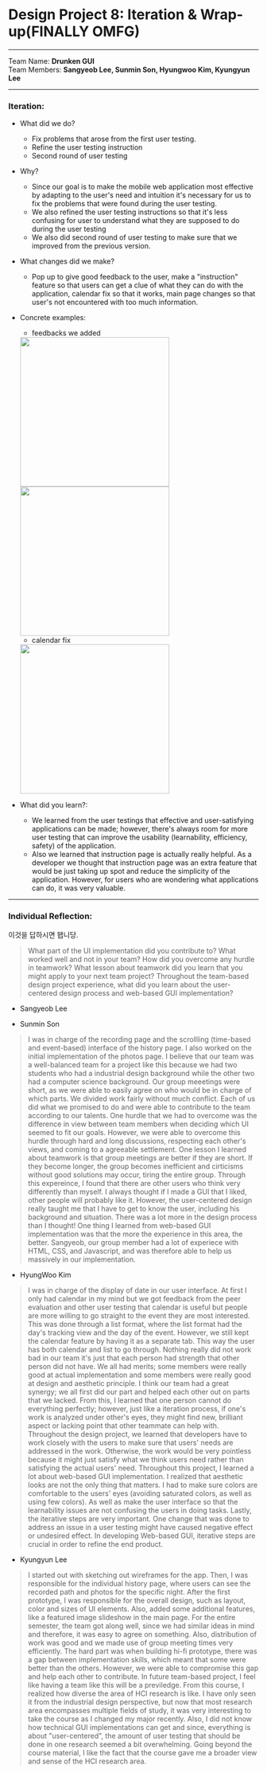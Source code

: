 
Design Project 8: Iteration & Wrap-up(FINALLY OMFG)
===================
----------
Team Name: **Drunken GUI** <br />
Team Members: **Sangyeob Lee, Sunmin Son, Hyungwoo Kim, Kyungyun Lee**

----------

### **Iteration:**
* What did we do?
	- Fix problems that arose from the first user testing.
	- Refine the user testing instruction
	- Second round of user testing
* Why?
	- Since our goal is to make the mobile web application most effective by adapting to the user's need and intuition it's necessary for us to fix the problems that were found during the user testing.
	- We also refined the user testing instructions so that it's less confusing for user to understand what they are supposed to do during the user testing
	- We also did second round of user testing to make sure that we improved from the previous version.
* What changes did we make?
	- Pop up to give good feedback to the user, make a "instruction" feature so that users can get a clue of what they can do with the application, calendar fix so that it works, main page changes so that user's not encountered with too much information.
* Concrete examples:
	- feedbacks we added <br>
	<img src="feedback1.png" width="300">
	<img src="feedback2.png" width="300">

	- calendar fix <br>
	<img src="calendar.png" width="300">
* What did you learn?:
	- We learned from the user testings that effective and user-satisfying applications can be made; however, there's always room for more user testing that can improve the usability (learnability, efficiency, safety) of the application.
	- Also we learned that instruction page is actually really helpful. As a developer we thought that instruction page was an extra feature that would be just taking up spot and reduce the simplicity of the application. However, for users who are wondering what applications can do, it was very valuable.
----------

### **Individual Reflection:**
이것을 답하시면 됍니당.
>What part of the UI implementation did you contribute to?
What worked well and not in your team? How did you overcome any hurdle in teamwork? What lesson about teamwork did you learn that you might apply to your next team project?
Throughout the team-based design project experience, what did you learn about the user-centered design process and web-based GUI implementation?


* Sangyeob Lee

>>

* Sunmin Son

> I was in charge of the recording page and the scrollling (time-based and event-based) interface of the history page. I also worked on the initial implementation of the photos page. I believe that our team was a well-balanced team for a project like this because we had two students who had a industrial design background while the other two had a computer science background. Our group meeetings were short, as we were able to easily agree on who would be in charge of which parts. We divided work fairly without much conflict. Each of us did what we promised to do and were able to contribute to the team according to our talents. One hurdle that we had to overcome was the difference in view between team members when deciding which UI seemed to fit our goals. However, we were able to overcome this hurdle through hard and long discussions, respecting each other's views, and coming to a agreeable settlement. One lesson I learned about teamwork is that group meetings are better if they are short. If they become longer, the group becomes inefficient and cirticisms without good solutions may occur, tiring the entire group. Through this expereince, I found that there are other users who think very differently than myself. I always thought if I made a GUI that I liked, other people will probably like it. However, the user-centered design really taught me that I have to get to know the user, including his background and situation. There was a lot more in the design process than I thought! One thing I learned from web-based GUI implementation was that the more the experience in this area, the better. Sangyeob, our group member had a lot of experiece with HTML, CSS, and Javascript, and was therefore able to help us massively in our implementation.

* HyungWoo Kim

> I was in charge of the display of date in our user interface. At first I only had calendar in my mind but we got feedback from the peer evaluation and other user testing that calendar is useful but people are more willing to go straight to the event they are most interested. This was done through a list format, where the list format had the day's tracking view and the day of the event. However, we still kept the calendar feature by having it as a separate tab. This way the user has both calendar and list to go through. Nothing really did not work bad in our team it's just that each person had strength that other person did not have. We all had merits; some members were really good at actual implementation and some members were really good at design and aesthetic principle. I think our team had a great synergy; we all first did our part and helped each other out on parts that we lacked. From this, I learned that one person cannot do everything perfectly; however, just like a iteration process, if one's work is analyzed under other's eyes, they might find new, brilliant aspect or lacking point that other teammate can help with.
Throughout the design project, we learned that developers have to work closely with the users to make sure that users' needs are addressed in the work. Otherwise, the work would be very pointless because it might just satisfy what we think users need rather than satisfying the actual users' need. Throughout this project, I learned a lot about web-based GUI implementation. I realized that aesthetic looks are not the only thing that matters. I had to make sure colors are comfortable to the users' eyes (avoiding saturated colors, as well as using few colors). As well as make the user interface so that the learnability issues are not confusing the users in doing tasks. Lastly, the iterative steps are very important. One change that was done to address an issue in a user testing might have caused negative effect or undesired effect. In developing Web-based GUI, iterative steps are crucial in order to refine the end product.

* Kyungyun Lee

> I started out with sketching out wireframes for the app. Then, I was responsible for the individual history page, where users can see the recorded path and photos for the specific night. After the first prototype, I was responsible for the overall design, such as layout, color and sizes of UI elements. Also, added some additional features, like a featured image slideshow in the main page. For the entire semester, the team got along well, since we had similar ideas in mind and therefore, it was easy to agree on something. Also, distribution of work was good and we made use of group meeting times very efficiently. The hard part was when building hi-fi prototype, there was a gap between implementation skills, which meant that some were better than the others. However, we were able to compromise this gap and help each other to contribute. In future team-based project, I feel like having a team like this will be a previledge. From this course, I realized how diverse the area of HCI research is like. I have only seen it from the industrial design perspective, but now that most research area encompasses multiple fields of study, it was very interesting to take the course as I changed my major recently. Also, I did not know how technical GUI implementations can get and since, everything is about "user-centered", the amount of user testing that should be done in one research seemed a bit overwhelming. Going beyond the course material, I like the fact that the course gave me a broader view and sense of the HCI research area.
